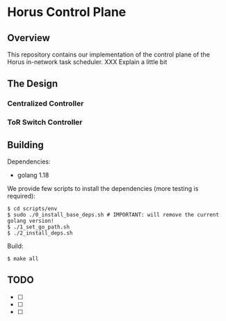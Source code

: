 # Horus Control Plane

## Overview
This repository contains our implementation of the control plane of the Horus in-network task scheduler.
XXX Explain a little bit 


## The Design
### Centralized Controller

### ToR Switch Controller

## Building

Dependencies:
- golang 1.18

We provide few scripts to install the dependencies (more testing is required):

    $ cd scripts/env
    $ sudo ./0_install_base_deps.sh # IMPORTANT: will remove the current golang version!
    $ ./1_set_go_path.sh
    $ ./2_install_deps.sh

Build:

    $ make all

## TODO
- [ ] 
- [ ] 
- [ ] 
